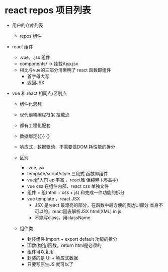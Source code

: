 # react repos 项目列表

- 用户的仓库列表
  - repos 组件

- react 组件
  - .vue，.jsx 组件
  - components/ -> 挂载App.jsx
  - 相比与vue的三部分清晰明了 react 函数即组件
    - 首字母大写
    - 返回JSX

- vue 和 react 相同点/区别点
  - 组件化思想
  - 现代前端编程框架 挂载点
  - 都有工程化配套
  - 数据绑定{{}} {}
  - 响应式，数据驱动，不需要做DOM 耗性能的拆分

  - 区别
    - .vue,.jsx
    - template/script/style 三段式 函数即组件
    - vue好入门 api丰富 ，react难 但纯粹 (JS高手)
    - vue css 在组件内部，react css 单独文件
    - 组件 = 组(html + css + js) 和完成一件功能的拆分
    - vue template ，react JSX
      - JSX 是react 最漂亮的部分，在函数中最方便的表达UI部分
        本身不可以的，react回去解析JSX html(XML) in js
      - 不能写class，用className


  - 组件类
    - 封装组件 import + export default 功能的拆分
    - 函数(构造)函数，return html是必须的
    - 组件可以复用
    - 封装的是 UI + 响应式数据
    - 只要写原生JS 就可以了

      